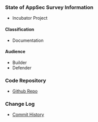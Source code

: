 ### State of AppSec Survey Information
* <i class="fas fa-egg" style="font-size: 1em; color:#A569BD;"></i> Incubator Project

#### Classification
* <i class="fas fa-book" style="color:#233e81;"></i> Documentation

#### Audience
* <i class="fas fa-toolbox" style="color:#A569BD;"></i> Builder
* <i class="fas fa-shield-alt" style="color:blue;"></i> Defender

### Code Repository
* [Github Repo](https://github.com/OWASP/www-project-state-of-appsec-survey)

### Change Log
* [Commit History](https://github.com/OWASP/www-project-state-of-appsec-survey/commits/main)
